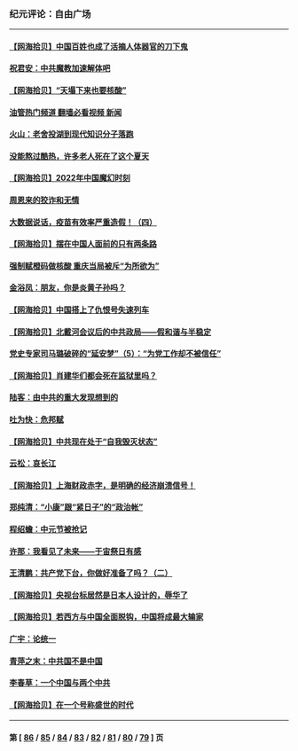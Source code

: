 ### 纪元评论：自由广场
---
#### [【网海拾贝】中国百姓也成了活摘人体器官的刀下鬼](../../pages/nsc993/n13812062.md?08290330) 
#### [祝君安：中共魔教加速解体吧](../../pages/nsc993/n13812072.md?08290330) 
#### [【网海拾贝】“天塌下来也要核酸”](../../pages/nsc993/n13811406.md?08290330) 
#### [油管热门频道 翻墙必看视频 新闻](ok?08290330)
#### [火山：老舍投湖到现代知识分子落跑](../../pages/nsc993/n13811414.md?08290330) 
#### [没能熬过酷热，许多老人死在了这个夏天](../../pages/nsc993/n13811366.md?08290330) 
#### [【网海拾贝】2022年中国魔幻时刻](../../pages/nsc993/n13810635.md?08290330) 
#### [周恩来的狡诈和无情](../../pages/nsc993/n13810621.md?08290330) 
#### [大数据说话，疫苗有效率严重造假！（四）](../../pages/nsc993/n13810534.md?08290330) 
#### [【网海拾贝】摆在中国人面前的只有两条路](../../pages/nsc993/n13809733.md?08290330) 
#### [强制赋橙码做核酸 重庆当局被斥“为所欲为”](../../pages/nsc993/n13809680.md?08290330) 
#### [金浴凤：朋友，你是炎黄子孙吗？](../../pages/nsc993/n13808828.md?08290330) 
#### [【网海拾贝】中国搭上了仇恨号失速列车](../../pages/nsc993/n13808946.md?08290330) 
#### [【网海拾贝】北戴河会议后的中共政局——假和谐与半稳定](../../pages/nsc993/n13808238.md?08290330) 
#### [党史专家司马璐破碎的“延安梦”（5）：“为党工作却不被信任”](../../pages/nsc993/n13808233.md?08290330) 
#### [【网海拾贝】肖建华们都会死在监狱里吗？](../../pages/nsc993/n13807536.md?08290330) 
#### [陆客：由中共的重大发现想到的](../../pages/nsc993/n13807284.md?08290330) 
#### [吐为快：危邦赋](../../pages/nsc993/n13807006.md?08290330) 
#### [【网海拾贝】中共现在处于“自我毁灭状态”](../../pages/nsc993/n13806544.md?08290330) 
#### [云松：哀长江](../../pages/nsc993/n13806519.md?08290330) 
#### [【网海拾贝】上海财政赤字，是明确的经济崩溃信号！](../../pages/nsc993/n13805813.md?08290330) 
#### [郑纯清：“小康”跟“紧日子”的“政治帐”](../../pages/nsc993/n13805792.md?08290330) 
#### [程绍蟾：中元节被抢记](../../pages/nsc993/n13805756.md?08290330) 
#### [许那：我看见了未来——于宙祭日有感](../../pages/nsc993/n13805469.md?08290330) 
#### [王清鹏：共产党下台，你做好准备了吗？（二）](../../pages/nsc993/n13804796.md?08290330) 
#### [【网海拾贝】央视台标居然是日本人设计的，辱华了](../../pages/nsc993/n13805059.md?08290330) 
#### [【网海拾贝】若西方与中国全面脱钩，中国将成最大输家](../../pages/nsc993/n13804505.md?08290330) 
#### [广宇：论统一](../../pages/nsc993/n13804451.md?08290330) 
#### [青萍之末：中共国不是中国](../../pages/nsc993/n13804410.md?08290330) 
#### [李春草：一个中国与两个中共](../../pages/nsc993/n13804404.md?08290330) 
#### [【网海拾贝】在一个号称盛世的时代](../../pages/nsc993/n13803539.md?08290330) 

---
#### 第 [ [86](./86.md?08290330) / [85](./85.md?08290330) / [84](./84.md?08290330) / [83](./83.md?08290330) / [82](./82.md?08290330) / [81](./81.md?08290330) / [80](./80.md?08290330) / [79](./79.md?08290330) ] 页
